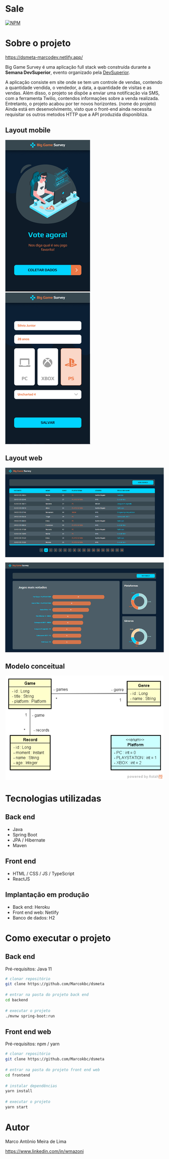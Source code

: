 # Sale 
[![NPM](https://img.shields.io/npm/l/react)](https://github.com/devsuperior/sds1-wmazoni/blob/master/LICENSE) 

# Sobre o projeto

https://dsmeta-marcodev.netlify.app/

Big Game Survey é uma aplicação full stack web construída durante a **Semana DevSuperior**, evento organizado pela [DevSuperior](https://devsuperior.com "Site da DevSuperior").

A aplicação consiste em site onde se tem um controle de vendas, contendo a quantidade vendida, o vendedor, a data, a quantidade de visitas e as vendas. Além disso, o projeto se dispõe a enviar uma notificação via SMS, com a ferramenta Twilio, contendos informações sobre a venda realizada. 
Entretanto, o projeto acabou por ter novos horizontes. (nome do projeto) Ainda está em desenvolvimento, visto que o front-end ainda necessita requisitar os outros metodos HTTP que a API produzida disponibliza.

## Layout mobile
![Mobile 1](https://github.com/acenelio/assets/raw/main/sds1/mobile1.png) ![Mobile 2](https://github.com/acenelio/assets/raw/main/sds1/mobile2.png)

## Layout web
![Web 1](https://github.com/acenelio/assets/raw/main/sds1/web1.png)

![Web 2](https://github.com/acenelio/assets/raw/main/sds1/web2.png)

## Modelo conceitual
![Modelo Conceitual](https://github.com/acenelio/assets/raw/main/sds1/modelo-conceitual.png)

# Tecnologias utilizadas
## Back end
- Java
- Spring Boot
- JPA / Hibernate
- Maven
## Front end
- HTML / CSS / JS / TypeScript
- ReactJS
## Implantação em produção
- Back end: Heroku
- Front end web: Netlify
- Banco de dados: H2

# Como executar o projeto

## Back end
Pré-requisitos: Java 11

```bash
# clonar repositório
git clone https://github.com/Marcokbc/dsmeta

# entrar na pasta do projeto back end
cd backend

# executar o projeto
./mvnw spring-boot:run
```

## Front end web
Pré-requisitos: npm / yarn

```bash
# clonar repositório
git clone https://github.com/Marcokbc/dsmeta

# entrar na pasta do projeto front end web
cd frontend

# instalar dependências
yarn install

# executar o projeto
yarn start
```

# Autor

Marco Antônio Meira de Lima

https://www.linkedin.com/in/wmazoni
